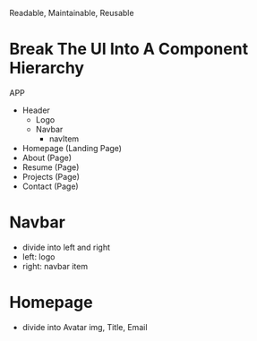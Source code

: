 Readable, Maintainable, Reusable

# Break The UI Into A Component Hierarchy

APP
- Header
  - Logo
  - Navbar
    - navItem
- Homepage (Landing Page)
- About (Page)
- Resume (Page)
- Projects (Page)
- Contact (Page)

# Navbar
- divide into left and right
- left: logo
- right: navbar item

# Homepage
- divide into Avatar img, Title, Email